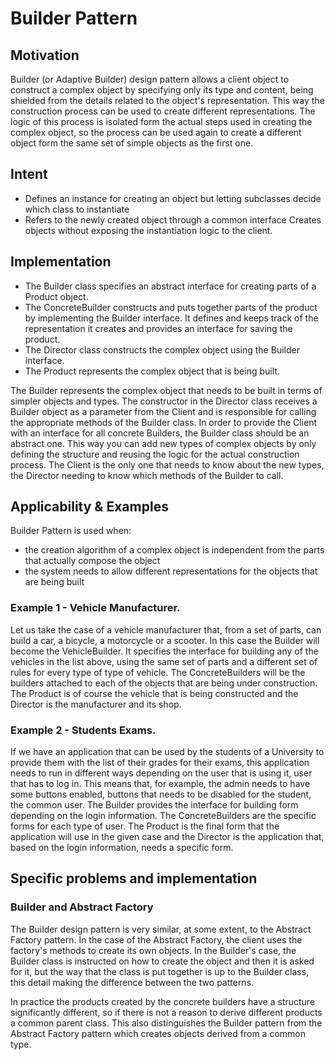 # Builder Pattern

## Motivation
Builder (or Adaptive Builder) design pattern allows a client object to construct a complex object by specifying only its type and content, being shielded from the details related to the object's representation. This way the construction process can be used to create different representations. The logic of this process is isolated form the actual steps used in creating the complex object, so the process can be used again to create a different object form the same set of simple objects as the first one.

## Intent
- Defines an instance for creating an object but letting subclasses decide which class to instantiate
- Refers to the newly created object through a common interface
Creates objects without exposing the instantiation logic to the client.

## Implementation
- The Builder class specifies an abstract interface for creating parts of a Product object.
- The ConcreteBuilder constructs and puts together parts of the product by implementing the Builder interface. It defines and keeps track of the representation it creates and provides an interface for saving the product.
- The Director class constructs the complex object using the Builder interface.
- The Product represents the complex object that is being built.

The Builder represents the complex object that needs to be built in terms of simpler objects and types. The constructor in the Director class receives a Builder object as a parameter from the Client and is responsible for calling the appropriate methods of the Builder class. In order to provide the Client with an interface for all concrete Builders, the Builder class should be an abstract one. This way you can add new types of complex objects by only defining the structure and reusing the logic for the actual construction process. The Client is the only one that needs to know about the new types, the Director needing to know which methods of the Builder to call.

## Applicability & Examples
Builder Pattern is used when:
- the creation algorithm of a complex object is independent from the parts that actually compose the object
- the system needs to allow different representations for the objects that are being built

### Example 1 - Vehicle Manufacturer.
Let us take the case of a vehicle manufacturer that, from a set of parts, can build a car, a bicycle, a motorcycle or a scooter. In this case the Builder will become the VehicleBuilder. It specifies the interface for building any of the vehicles in the list above, using the same set of parts and a different set of rules for every type of type of vehicle. The ConcreteBuilders will be the builders attached to each of the objects that are being under construction. The Product is of course the vehicle that is being constructed and the Director is the manufacturer and its shop.
### Example 2 - Students Exams.
If we have an application that can be used by the students of a University to provide them with the list of their grades for their exams, this application needs to run in different ways depending on the user that is using it, user that has to log in. This means that, for example, the admin needs to have some buttons enabled, buttons that needs to be disabled for the student, the common user. The Builder provides the interface for building form depending on the login information. The ConcreteBuilders are the specific forms for each type of user. The Product is the final form that the application will use in the given case and the Director is the application that, based on the login information, needs a specific form. 

## Specific problems and implementation
### Builder and Abstract Factory
The Builder design pattern is very similar, at some extent, to the Abstract Factory pattern. In the case of the Abstract Factory, the client uses the factory's methods to create its own objects. In the Builder's case, the Builder class is instructed on how to create the object and then it is asked for it, but the way that the class is put together is up to the Builder class, this detail making the difference between the two patterns.

In practice the products created by the concrete builders have a structure significantly different, so if there is not a reason to derive different products a common parent class. This also distinguishes the Builder pattern from the Abstract Factory pattern which creates objects derived from a common type.

